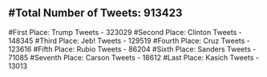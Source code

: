 #Total Number of Tweets: 913423 
---
#First Place: Trump Tweets - 323029
#Second Place: Clinton Tweets - 148345
#Third Place: Jeb! Tweets - 129519
#Fourth Place: Cruz Tweets - 123616
#Fifth Place: Rubio Tweets - 86204
#Sixth Place: Sanders Tweets - 71085
#Seventh Place: Carson Tweets - 18612
#Last Place: Kasich Tweets - 13013
